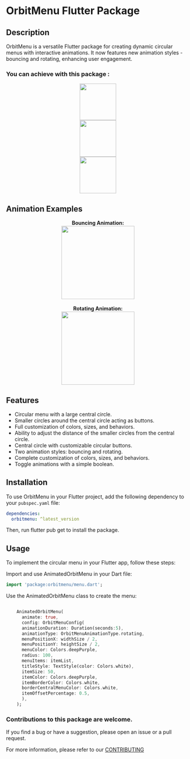 # OrbitMenu Flutter Package

## Description

OrbitMenu is a versatile Flutter package for creating dynamic circular menus with interactive animations. It now features new animation styles - bouncing and rotating, enhancing user engagement.


### You can achieve with this package : 

<div align="center">
  <div>
    <img src="https://francodev.live/github/extrano.png" width="100" />
  </div>
  <div>
    <img src="https://francodev.live/github/menucircular.png" width="100" />
  </div>
  <div>
    <img src="https://francodev.live/github/rojo.png" width="100" />
  </div>
</div>

## Animation Examples

<div align="center">
  <div>
    <b>Bouncing Animation:</b><br>
    <img src="https://francodev.live/github/circularmenupackage/bouncingg.gif" width="200" />
  </div>
  <br>
  <div>
    <b>Rotating Animation:</b><br>
    <img src="https://francodev.live/github/circularmenupackage/girando.gif" width="200" />
  </div>
</div>

## Features

- Circular menu with a large central circle.
- Smaller circles around the central circle acting as buttons.
- Full customization of colors, sizes, and behaviors.
- Ability to adjust the distance of the smaller circles from the central circle.
- Central circle with customizable circular buttons.
- Two animation styles: bouncing and rotating.
- Complete customization of colors, sizes, and behaviors.
- Toggle animations with a simple boolean.


## Installation

To use OrbitMenu in your Flutter project, add the following dependency to your `pubspec.yaml` file:

```yaml
dependencies:
  orbitmenu: ^latest_version
```

Then, run flutter pub get to install the package.


## Usage

To implement the circular menu in your Flutter app, follow these steps:

Import and use AnimatedOrbitMenu in your Dart file:

```dart
import 'package:orbitmenu/menu.dart';
```

Use the AnimatedOrbitMenu class to create the menu:

```dart 

    AnimatedOrbitMenu(
      animate: true,
      config: OrbitMenuConfig(
      animationDuration: Duration(seconds:5),
      animationType: OrbitMenuAnimationType.rotating,
      menuPositionX: widthSize / 2,
      menuPositionY: heightSize / 2,
      menuColor: Colors.deepPurple,
      radius: 100,
      menuItems: itemList,
      titleStyle: TextStyle(color: Colors.white),
      itemSize: 50,
      itemColor: Colors.deepPurple,
      itemBorderColor: Colors.white,
      borderCentralMenuColor: Colors.white,
      itemOffsetPercentage: 0.5,
      ),
    );
```
### Contributions to this package are welcome.

If you find a bug or have a suggestion, please open an issue or a pull request.

For more information, please refer to our [CONTRIBUTING](CONTRIBUTING.md) 